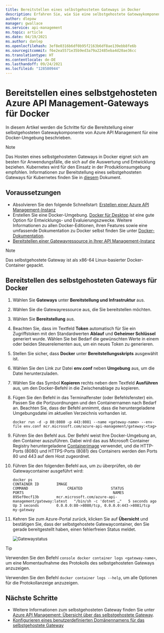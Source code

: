 ```yaml
---
title: Bereitstellen eines selbstgehosteten Gateways in Docker
description: Erfahren Sie, wie Sie eine selbstgehostete Gatewaykomponente von Azure API Management für Docker bereitstellen.
author: dlepow
manager: gwallace
ms.service: api-management
ms.topic: article
ms.date: 04/19/2021
ms.author: danlep
ms.openlocfilehash: 3ef8e0316b6df0b95f2163b6df8ae139ebb8fe6b
ms.sourcegitcommit: f6e2ea5571e35b9ed3a79a22485eba4d20ae36cc
ms.translationtype: HT
ms.contentlocale: de-DE
ms.lasthandoff: 09/24/2021
ms.locfileid: "128580944"
---
```

# <a name="deploy-an-azure-api-management-self-hosted-gateway-to-docker"></a>Bereitstellen eines selbstgehosteten Azure API Management-Gateways für Docker

In diesem Artikel werden die Schritte für die Bereitstellung einer selbstgehosteten Gatewaykomponente von Azure API Management für eine Docker-Umgebung beschrieben.

> [!NOTE]
> Das Hosten eines selbstgehosteten Gateways in Docker eignet sich am besten für Anwendungsfälle, die sich auf die Auswertung und Entwicklung beziehen. Kubernetes wird für den Einsatz in der Produktionsumgebung empfohlen. Informationen zur Bereitstellung eines selbstgehosteten Gateways für Kubernetes finden Sie in [diesem](how-to-deploy-self-hosted-gateway-kubernetes.md) Dokument.

## <a name="prerequisites"></a>Voraussetzungen

- Absolvieren Sie den folgende Schnellstart: [Erstellen einer Azure API Management-Instanz](get-started-create-service-instance.md)
- Erstellen Sie eine Docker-Umgebung. [Docker für Desktop](https://www.docker.com/products/docker-desktop) ist eine gute Option für Entwicklungs- und Evaluierungszwecke. Weitere Informationen zu allen Docker-Editionen, ihren Features sowie eine umfassende Dokumentation zu Docker selbst finden Sie unter [Docker-Dokumentation](https://docs.docker.com).
- [Bereitstellen einer Gatewayressource in Ihrer API Management-Instanz](api-management-howto-provision-self-hosted-gateway.md)

> [!NOTE]
> Das selbstgehostete Gateway ist als x86-64 Linux-basierter Docker-Container gepackt.

## <a name="deploy-the-self-hosted-gateway-to-docker"></a>Bereitstellen des selbstgehosteten Gateways für Docker

1. Wählen Sie **Gateways** unter **Bereitstellung und Infrastruktur** aus.
2. Wählen Sie die Gatewayressource aus, die Sie bereitstellen möchten.
3. Wählen Sie **Bereitstellung** aus.
4. Beachten Sie, dass im Textfeld **Token** automatisch für Sie ein Zugriffstoken mit den Standardwerten **Ablauf** und **Geheimer Schlüssel** generiert wurde. Wählen Sie bei Bedarf die gewünschten Werte in einem oder beiden Steuerelementen aus, um ein neues Token zu generieren.
5. Stellen Sie sicher, dass **Docker** unter **Bereitstellungsskripts** ausgewählt ist.
6. Wählen Sie den Link zur Datei **env.conf** neben **Umgebung** aus, um die Datei herunterzuladen.
7. Wählen Sie das Symbol **Kopieren** rechts neben dem Textfeld **Ausführen** aus, um den Docker-Befehl in die Zwischenablage zu kopieren.
8. Fügen Sie den Befehl in das Terminalfenster (oder Befehlsfenster) ein. Passen Sie die Portzuordnungen und den Containernamen nach Bedarf an. Beachten Sie, dass der Befehl annimmt, dass die heruntergeladene Umgebungsdatei im aktuellen Verzeichnis vorhanden ist.

   ```
   docker run -d -p 80:8080 -p 443:8081 --name <gateway-name> --env-file env.conf mcr.microsoft.com/azure-api-management/gateway:<tag>
   ```

9. Führen Sie den Befehl aus. Der Befehl weist Ihre Docker-Umgebung an, den Container auszuführen. Dabei wird das aus Microsoft Container Registry heruntergeladene [Containerimage](https://aka.ms/apim/sputnik/dhub) verwendet, und die HTTP-Ports (8080) und HTTPS-Ports (8081) des Containers werden den Ports 80 und 443 auf dem Host zugeordnet.
10. Führen Sie den folgenden Befehl aus, um zu überprüfen, ob der Gatewaycontainer ausgeführt wird:
    ```console
    docker ps
    CONTAINER ID        IMAGE                                                 COMMAND                  CREATED             STATUS              PORTS                                         NAMES
    895ef0ecf13b        mcr.microsoft.com/azure-api-management/gateway:latest   "/bin/sh -c 'dotnet …"   5 seconds ago       Up 3 seconds        0.0.0.0:80->8080/tcp, 0.0.0.0:443->8081/tcp   my-gateway
    ```
10. Kehren Sie zum Azure-Portal zurück, klicken Sie auf **Übersicht** und bestätigen Sie, dass der selbstgehostete Gatewaycontainer, den Sie gerade bereitgestellt haben, einen fehlerfreien Status meldet.

    ![Gatewaystatus](media/how-to-deploy-self-hosted-gateway-docker/status.png)

> [!TIP]
> Verwenden Sie den Befehl `console docker container logs <gateway-name>`, um eine Momentaufnahme des Protokolls des selbstgehosteten Gateways anzuzeigen.
>
> Verwenden Sie den Befehl `docker container logs --help`, um alle Optionen für die Protokollanzeige anzuzeigen.

## <a name="next-steps"></a>Nächste Schritte

* Weitere Informationen zum selbstgehosteten Gateway finden Sie unter [Azure API Management: Übersicht über das selbstgehostete Gateway](self-hosted-gateway-overview.md).
* [Konfigurieren eines benutzerdefinierten Domänennamens für das selbstgehostete Gateway](api-management-howto-configure-custom-domain-gateway.md)
